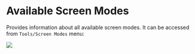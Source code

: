 # Available Screen Modes

Provides information about all available screen modes. It can be accessed from `Tools/Screen Modes` menu:

![](https://github.com/G1ANT-Robot/blob/develop/G1ANT.Manual/-assets/screen-mode.jpg)

